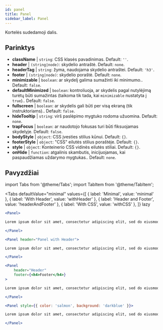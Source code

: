 ```yaml
---
id: panel 
title: Panel
sidebar_label: Panel
---
```


Kortelės sudedamoji dalis.

## Parinktys

* __className__ | `string`: CSS klasės pavadinimas. Default: `''`.
* __header__ | `(string|node)`: skydelio antraštė. Default: `none`.
* __headerTag__ | `string`: žyma, naudojama skydelio antraštei. Default: `'h3'`.
* __footer__ | `(string|node)`: skydelio poraštė. Default: `none`.
* __minimizable__ | `boolean`: ar skydelį galima sumažinti iki minimumo.. Default: `false`.
* __defaultMinimized__ | `boolean`: kontroliuoja, ar skydelis pagal nutylėjimą turėtų būti sumažintas (taikoma tik tada, kai `minimizable` nustatyta į `true`).. Default: `false`.
* __fullscreen__ | `boolean`: ar skydelis gali būti per visą ekraną (tik instruktoriams).. Default: `false`.
* __hideTooltip__ | `string`: virš paslėpimo mygtuko rodoma užuomina. Default: `none`.
* __trapFocus__ | `boolean`: ar naudotojo fokusas turi būti fiksuojamas skydelyje. Default: `false`.
* __bodyStyle__ | `object`: CSS įvesties stilius kūnui. Default: `{}`.
* __footerStyle__ | `object`: "CSS" eilutės stilius poraštėje. Default: `{}`.
* __style__ | `object`: Konteinerio CSS vidinės eilutės stiliai. Default: `{}`.
* __onHide__ | `function`: atgalinis skambutis, inicijuojamas, kai paspaudžiamas uždarymo mygtukas.. Default: `none`.


## Pavyzdžiai

import Tabs from '@theme/Tabs';
import TabItem from '@theme/TabItem';

<Tabs
    defaultValue="minimal"
    values={[
        { label: 'Minimal', value: 'minimal' },
        { label: 'With Header', value: 'withHeader' },
        { label: 'Header and Footer', value: 'headerAndFooter' },
        { label: 'With CSS', value: 'withCSS' },
    ]}
    lazy
>

<TabItem value="minimal">

```jsx live
<Panel>

Lorem ipsum dolor sit amet, consectetur adipiscing elit, sed do eiusmod tempor incididunt ut labore et dolore magna aliqua. Ut enim ad minim veniam, quis nostrud exercitation ullamco laboris nisi ut aliquip ex ea commodo consequat. Duis aute irure dolor in reprehenderit in voluptate velit esse cillum dolore eu fugiat nulla pariatur. Excepteur sint occaecat cupidatat non proident, sunt in culpa qui officia deserunt mollit anim id est laborum.

</Panel>
```

</TabItem>

<TabItem value="withHeader">

```jsx live
<Panel header="Panel with Header">

Lorem ipsum dolor sit amet, consectetur adipiscing elit, sed do eiusmod tempor incididunt ut labore et dolore magna aliqua. Ut enim ad minim veniam, quis nostrud exercitation ullamco laboris nisi ut aliquip ex ea commodo consequat. Duis aute irure dolor in reprehenderit in voluptate velit esse cillum dolore eu fugiat nulla pariatur. Excepteur sint occaecat cupidatat non proident, sunt in culpa qui officia deserunt mollit anim id est laborum.

</Panel>
```

</TabItem>

<TabItem value="headerAndFooter">

```jsx live
<Panel 
    header="Header" 
    footer={<h4>Footer</h4>}
>

Lorem ipsum dolor sit amet, consectetur adipiscing elit, sed do eiusmod tempor incididunt ut labore et dolore magna aliqua. Ut enim ad minim veniam, quis nostrud exercitation ullamco laboris nisi ut aliquip ex ea commodo consequat. Duis aute irure dolor in reprehenderit in voluptate velit esse cillum dolore eu fugiat nulla pariatur. Excepteur sint occaecat cupidatat non proident, sunt in culpa qui officia deserunt mollit anim id est laborum.

</Panel>
```

</TabItem>

<TabItem value="withCSS">

```jsx live
<Panel style={{ color: 'salmon', background: 'darkblue' }}>

Lorem ipsum dolor sit amet, consectetur adipiscing elit, sed do eiusmod tempor incididunt ut labore et dolore magna aliqua. Ut enim ad minim veniam, quis nostrud exercitation ullamco laboris nisi ut aliquip ex ea commodo consequat. Duis aute irure dolor in reprehenderit in voluptate velit esse cillum dolore eu fugiat nulla pariatur. Excepteur sint occaecat cupidatat non proident, sunt in culpa qui officia deserunt mollit anim id est laborum.

</Panel>
```

</TabItem>

</Tabs>
